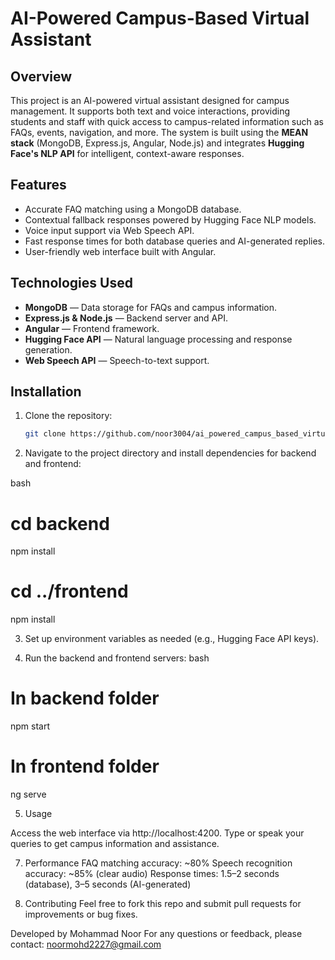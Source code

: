# AI-Powered Campus-Based Virtual Assistant

## Overview
This project is an AI-powered virtual assistant designed for campus management. It supports both text and voice interactions, providing students and staff with quick access to campus-related information such as FAQs, events, navigation, and more. The system is built using the **MEAN stack** (MongoDB, Express.js, Angular, Node.js) and integrates **Hugging Face's NLP API** for intelligent, context-aware responses.

## Features
- Accurate FAQ matching using a MongoDB database.
- Contextual fallback responses powered by Hugging Face NLP models.
- Voice input support via Web Speech API.
- Fast response times for both database queries and AI-generated replies.
- User-friendly web interface built with Angular.

## Technologies Used
- **MongoDB** — Data storage for FAQs and campus information.
- **Express.js & Node.js** — Backend server and API.
- **Angular** — Frontend framework.
- **Hugging Face API** — Natural language processing and response generation.
- **Web Speech API** — Speech-to-text support.

## Installation
1. Clone the repository:
   ```bash
   git clone https://github.com/noor3004/ai_powered_campus_based_virtual_assistant.git
2. Navigate to the project directory and install dependencies for backend and frontend:

  bash
 # cd backend
  npm install
# cd ../frontend
  npm install

3. Set up environment variables as needed (e.g., Hugging Face API keys).

4. Run the backend and frontend servers:
bash
# In backend folder
npm start
# In frontend folder
ng serve

5. Usage

Access the web interface via http://localhost:4200.
Type or speak your queries to get campus information and assistance.

7. Performance
   FAQ matching accuracy: ~80%
   Speech recognition accuracy: ~85% (clear audio)
   Response times: 1.5–2 seconds (database), 3–5 seconds (AI-generated)

8. Contributing
Feel free to fork this repo and submit pull requests for improvements or bug fixes.


Developed by Mohammad Noor
For any questions or feedback, please contact: noormohd2227@gmail.com
